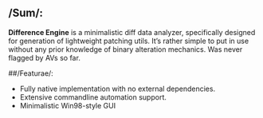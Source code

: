 ## /Sum/:
**Difference Engine** is a minimalistic diff data analyzer, specifically designed for generation of lightweight patching utils. It’s rather simple to put in use without any prior knowledge of binary alteration mechanics. 
Was never flagged by AVs so far.

##/Featurae/:
-	Fully native implementation with no external dependencies.
-	Extensive commandline automation support.
-	Minimalistic Win98-style GUI
